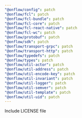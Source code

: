 ```yaml
---
"@onflow/config": patch
"@onflow/fcl": patch
"@onflow/fcl-bundle": patch
"@onflow/fcl-core": patch
"@onflow/fcl-react-native": patch
"@onflow/fcl-wc": patch
"@onflow/protobuf": patch
"@onflow/sdk": patch
"@onflow/transport-grpc": patch
"@onflow/transport-http": patch
"@onflow/typedefs": patch
"@onflow/types": patch
"@onflow/util-actor": patch
"@onflow/util-address": patch
"@onflow/util-encode-key": patch
"@onflow/util-invariant": patch
"@onflow/util-logger": patch
"@onflow/util-semver": patch
"@onflow/util-template": patch
"@onflow/util-uid": patch
---
```


Include LICENSE file
